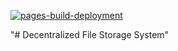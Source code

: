 [![pages-build-deployment](https://github.com/jayychaniyara/BlockStore/actions/workflows/pages/pages-build-deployment/badge.svg?branch=main&event=deployment_status)](https://github.com/jayychaniyara/BlockStore/actions/workflows/pages/pages-build-deployment)

"# Decentralized File Storage System" 
